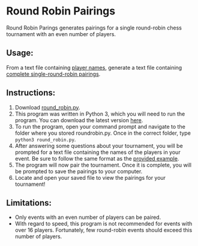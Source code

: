 # Round Robin Pairings

Round Robin Parings generates pairings for a single round-robin chess tournament with an even number of players.

## Usage:

From a text file containing [player names](example_players.txt), generate a text file containing [complete
single-round-robin pairings](example_pairings.txt).

## Instructions:

1. Download [round_robin.py](round_robin.py).
2. This program was written in Python 3, which you will need to run the program. You can download the latest version
[here](https://www.python.org/downloads/).
3. To run the program, open your command prompt and navigate to the folder where you stored roundrobin.py. Once in the
correct folder, type `python3 round_robin.py`.
4. After answering some questions about your tournament, you will be prompted for a text file containing the names of
the players in your event. Be sure to follow the same format as the [provided example](example_players.txt).
5. The program will now pair the tournament. Once it is complete, you will be prompted to save the pairings to your
computer.
6. Locate and open your saved file to view the pairings for your tournament!

## Limitations:

* Only events with an even number of players can be paired.
* With regard to speed, this program is not recommended for events with over 16 players. Fortunately, few round-robin
events should exceed this number of players.